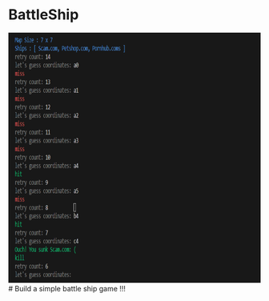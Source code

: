 # BattleShip
<div align="center">
  <img src="https://github.com/caunhach/BattleShip/blob/main/scam.png" width="700" height=500">
</div>
# Build a simple battle ship game !!!
